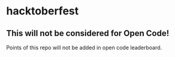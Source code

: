 # hacktoberfest

## This will not be considered for Open Code!
Points of this repo will not be added in open code leaderboard.

